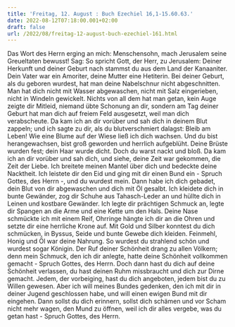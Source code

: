 ```yaml
---
title: 'Freitag, 12. August : Buch Ezechiel 16,1-15.60.63.'
date: 2022-08-12T07:18:00.001+02:00
draft: false
url: /2022/08/freitag-12-august-buch-ezechiel-161.html
---
```


Das Wort des Herrn erging an mich: Menschensohn, mach Jerusalem seine Greueltaten bewusst! Sag: So spricht Gott, der Herr, zu Jerusalem: Deiner Herkunft und deiner Geburt nach stammst du aus dem Land der Kanaaniter. Dein Vater war ein Amoriter, deine Mutter eine Hetiterin. Bei deiner Geburt, als du geboren wurdest, hat man deine Nabelschnur nicht abgeschnitten. Man hat dich nicht mit Wasser abgewaschen, nicht mit Salz eingerieben, nicht in Windeln gewickelt. Nichts von all dem hat man getan, kein Auge zeigte dir Mitleid, niemand übte Schonung an dir, sondern am Tag deiner Geburt hat man dich auf freiem Feld ausgesetzt, weil man dich verabscheute. Da kam ich an dir vorüber und sah dich in deinem Blut zappeln; und ich sagte zu dir, als du blutverschmiert dalagst: Bleib am Leben! Wie eine Blume auf der Wiese ließ ich dich wachsen. Und du bist herangewachsen, bist groß geworden und herrlich aufgeblüht. Deine Brüste wurden fest; dein Haar wurde dicht. Doch du warst nackt und bloß. Da kam ich an dir vorüber und sah dich, und siehe, deine Zeit war gekommen, die Zeit der Liebe. Ich breitete meinen Mantel über dich und bedeckte deine Nacktheit. Ich leistete dir den Eid und ging mit dir einen Bund ein - Spruch Gottes, des Herrn -, und du wurdest mein. Dann habe ich dich gebadet, dein Blut von dir abgewaschen und dich mit Öl gesalbt. Ich kleidete dich in bunte Gewänder, zog dir Schuhe aus Tahasch-Leder an und hüllte dich in Leinen und kostbare Gewänder. Ich legte dir prächtigen Schmuck an, legte dir Spangen an die Arme und eine Kette um den Hals. Deine Nase schmückte ich mit einem Reif, Ohrringe hängte ich dir an die Ohren und setzte dir eine herrliche Krone auf. Mit Gold und Silber konntest du dich schmücken, in Byssus, Seide und bunte Gewebe dich kleiden. Feinmehl, Honig und Öl war deine Nahrung. So wurdest du strahlend schön und wurdest sogar Königin. Der Ruf deiner Schönheit drang zu allen Völkern; denn mein Schmuck, den ich dir anlegte, hatte deine Schönheit vollkommen gemacht - Spruch Gottes, des Herrn. Doch dann hast du dich auf deine Schönheit verlassen, du hast deinen Ruhm missbraucht und dich zur Dirne gemacht. Jedem, der vorbeiging, hast du dich angeboten, jedem bist du zu Willen gewesen. Aber ich will meines Bundes gedenken, den ich mit dir in deiner Jugend geschlossen habe, und will einen ewigen Bund mit dir eingehen. Dann sollst du dich erinnern, sollst dich schämen und vor Scham nicht mehr wagen, den Mund zu öffnen, weil ich dir alles vergebe, was du getan hast - Spruch Gottes, des Herrn.